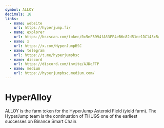 ```yaml
---
symbol: ALLOY
decimals: 18
links:
  - name: website
    url: https://hyperjump.fi/
  - name: explorer
    url: https://bscscan.com/token/0x5eF5994fA33FF4eB6c82d51ee1DC145c546065Bd
  - name: x
    url: https://x.com/HyperJumpBSC
  - name: telegram
    url: https://t.me/hyperjumpbsc
  - name: discord
    url: https://discord.com/invite/AJDqFTP
  - name: medium
    url: https://hyperjumpbsc.medium.com/
---
```


# HyperAlloy

ALLOY is the farm token for the HyperJump Asteroid Field (yield farm). The HyperJump team is the continuation of THUGS one of the earliest successes on Binance Smart Chain.
